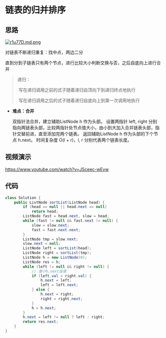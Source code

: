 # 链表的归并排序

## 思路

[![r1u77D.md.png](https://s3.ax1x.com/2020/12/16/r1u77D.md.png)](https://imgchr.com/i/r1u77D)

对链表不断递归重复：找中点，两边二分

直到分到子链表只有两个节点，进行比较大小判断交换与否，之后自底向上进行合并

> 递归：
>
> ​	写在递归调用之前的式子随着递归自顶向下到递归终点地执行
>
> ​	写在递归调用之后的式子随着递归自底向上到第一次调用地执行

* **难点：合并**

  双指针法合并，建立辅助ListNode h 作为头部。
  设置两指针 left, right 分别指向两链表头部，比较两指针处节点值大小，由小到大加入合并链表头部，指针交替前进，直至添加完两个链表。
  返回辅助ListNode h 作为头部的下个节点 h.next。
  时间复杂度 O(l + r)，l, r 分别代表两个链表长度。

## 视频演示

https://www.youtube.com/watch?v=JSceec-wEyw

## 代码

```java
class Solution {
    public ListNode sortList(ListNode head) {
        if (head == null || head.next == null)
            return head;
        ListNode fast = head.next, slow = head;
        while (fast != null && fast.next != null) {
            slow = slow.next;
            fast = fast.next.next;
        }
        ListNode tmp = slow.next;
        slow.next = null;
        ListNode left = sortList(head);
        ListNode right = sortList(tmp);
        ListNode h = new ListNode(0);
        ListNode res = h;
        while (left != null && right != null) {
            // 谁小h.next连谁
            if (left.val < right.val) {
                h.next = left;	 
                left = left.next;
            } else {
                h.next = right;
                right = right.next;
            }
            h = h.next;
        }
        h.next = left != null ? left : right;
        return res.next;
    }
}
```